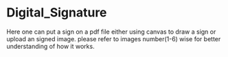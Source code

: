 # Digital_Signature

Here one can put a sign on a pdf file either using canvas to draw a sign or upload an signed image.
please refer to images number(1-6) wise for better understanding of how it works.
